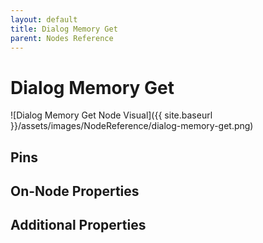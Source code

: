 ```yaml
---
layout: default
title: Dialog Memory Get
parent: Nodes Reference
---
```

# Dialog Memory Get

![Dialog Memory Get Node Visual]({{ site.baseurl }}/assets/images/NodeReference/dialog-memory-get.png)

## Pins

## On-Node Properties

## Additional Properties